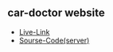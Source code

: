 ## car-doctor website

- [Live-Link](https://awesomeopensource.com/project/elangosundar/awesome-README-templates)
- [Sourse-Code(server)](https://github.com/shantokarmoker8/car-doctor-server.git)
